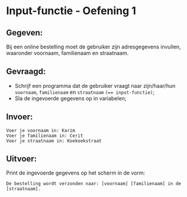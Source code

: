 # Input-functie - Oefening 1

## Gegeven:

Bij een online bestelling moet de gebruiker zijn adresgegevens invullen, waaronder voornaam, familienaam en straatnaam.

## Gevraagd:

* Schrijf een programma dat de gebruiker vraagt naar zijn/haar/hun `voornaam`, `familienaam` en `straatnaam` `(== input-functie)`;
* Sla de ingevoerde gegevens op in variabelen;


## Invoer:
```
Voer je voornaam in: Karim
Voer je familienaam in: Cerit
Voer je straatnaam in: Koekoekstraat
```


## Uitvoer:
Print de ingevoerde gegevens op het scherm in de vorm: 
```
De bestelling wordt verzonden naar: [voornaam] [familienaam] in de [straatnaam].
```

